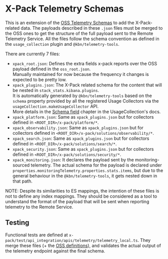 # X-Pack Telemetry Schemas

This is an extension of the [OSS Telemetry Schemas](../../../../../../src/plugins/telemetry/schema) to add the X-Pack-related data. The payloads described in these `.json` files must be merged to the OSS ones to get the structure of the full payload sent to the Remote Telemetry Service. All the files follow the schema convention as defined in the `usage_collection` plugin and `@kbn/telemetry-tools`.

There are currently 7 files:

- `xpack_root.json`: Defines the extra fields x-pack reports over the OSS payload defined in the `oss_root.json`.    
  Manually maintained for now because the frequency it changes is expected to be pretty low.
- `xpack_plugins.json`: The X-Pack related schema for the content that will be nested in `stack_stats.kibana.plugins`.    
  It is automatically generated by `@kbn/telemetry-tools` based on the `schema` property provided by all the registered Usage Collectors via the `usageCollection.makeUsageCollector` API.    
  More details in the [Schema field](../../../../usage_collection/README.md#schema-field) chapter in the UsageCollection's docs.
- `xpack_platform.json`: Same as `xpack_plugins.json` but for collectors defined in `<ROOT_DIR>/x-pack/platform/*`.
- `xpack_observability.json`: Same as `xpack_plugins.json` but for collectors defined in `<ROOT_DIR>/x-pack/solutions/observability/*`.
- `xpack_search.json`: Same as `xpack_plugins.json` but for collectors defined in `<ROOT_DIR>/x-pack/solutions/search/*`.
- `xpack_security.json`: Same as `xpack_plugins.json` but for collectors defined in `<ROOT_DIR>/x-pack/solutions/security/*`.
- `xpack_monitoring.json`: It declares the payload sent by the monitoring-sourced telemetry. The actual schema for the payload is declared under `properties.monitoringTelemetry.properties.stats.items`, but due to the general behaviour in the `@kbn/telemetry-tools`, it gets nested down in that path.

NOTE: Despite its similarities to ES mappings, the intention of these files is not to define any index mappings. They should be considered as a tool to understand the format of the payload that will be sent when reporting telemetry to the Remote Service.

## Testing

Functional tests are defined at `x-pack/test/api_integration/apis/telemetry/telemetry_local.ts`. They merge these files (+ the [OSS definitions](../../../../../../src/plugins/telemetry/schema)), and validates the actual output of the telemetry endpoint against the final schema.